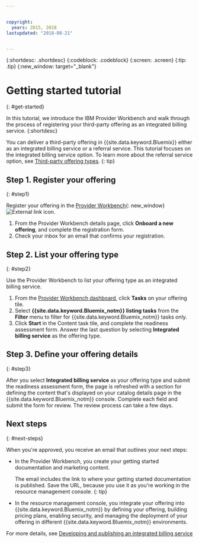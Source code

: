 ```yaml
---


copyright:
  years: 2015, 2018
lastupdated: "2018-08-21"


---
```


{:shortdesc: .shortdesc}
{:codeblock: .codeblock}
{:screen: .screen}
{:tip: .tip}
{:new_window: target="_blank"}

# Getting started tutorial
{: #get-started}

In this tutorial, we introduce the IBM Provider Workbench and walk through the process of registering your third-party offering as an integrated billing service.
{:shortdesc}

You can deliver a third-party offering in {{site.data.keyword.Bluemix}} either as an integrated billing service or a referral service. This tutorial focuses on the integrated billing service option. To learn more about the referral service option, see [Third-party offering types](/docs/third-party/offering-types.html).
{: tip}

## Step 1. Register your offering
{: #step1}

Register your offering in the [Provider Workbench](https://www.ibm.com/marketplace/workbench/){: new_window} ![External link icon](../icons/launch-glyph.svg "External link icon").

1. From the Provider Workbench details page, click **Onboard a new offering**, and complete the registration form.
2. Check your inbox for an email that confirms your registration.

## Step 2. List your offering type
{: #step2}

Use the Provider Workbench to list your offering type as an integrated billing service.

1. From the [Provider Workbench dashboard](https://www.ibm.com/marketplace/workbench/provider/dashboard), click **Tasks** on your offering tile.
2. Select **{{site.data.keyword.Bluemix_notm}} listing tasks** from the **Filter** menu to filter for {{site.data.keyword.Bluemix_notm}} tasks only.
3. Click **Start** in the Content task tile, and complete the readiness assessment form. Answer the last question by selecting **Integrated billing service** as the offering type.

## Step 3. Define your offering details
{: #step3}

After you select **Integrated billing service** as your offering type and submit the readiness assessment form, the page is refreshed with a section for defining the content that's displayed on your catalog details page in the {{site.data.keyword.Bluemix_notm}} console. Complete each field and submit the form for review. The review process can take a few days.

## Next steps
{: #next-steps}

When you're approved, you receive an email that outlines your next steps:

* In the Provider Workbench, you create your getting started documentation and marketing content.

  The email includes the link to where your getting started documentation is published. Save the URL, because you use it as you're working in the resource management console. 
  {: tip}

* In the resource management console, you integrate your offering into {{site.data.keyword.Bluemix_notm}} by defining your offering, building pricing plans, enabling security, and managing the deployment of your offering in different {{site.data.keyword.Bluemix_notm}} environments. 

For more details, see [Developing and publishing an integrated billing service](/docs/third-party/integrated-billing-service.html)

